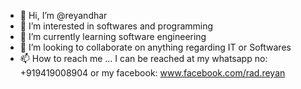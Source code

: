 - 👋 Hi, I’m @reyandhar
- 👀 I’m interested in softwares and programming
- 🌱 I’m currently learning software engineering
- 💞️ I’m looking to collaborate on anything regarding IT or Softwares
- 📫 How to reach me ... I can be reached at my whatsapp no: +919419008904 or my facebook: www.facebook.com/rad.reyan

<!---
reyandhar/reyandhar is a ✨ special ✨ repository because its `README.md` (this file) appears on your GitHub profile.
You can click the Preview link to take a look at your changes.
--->
